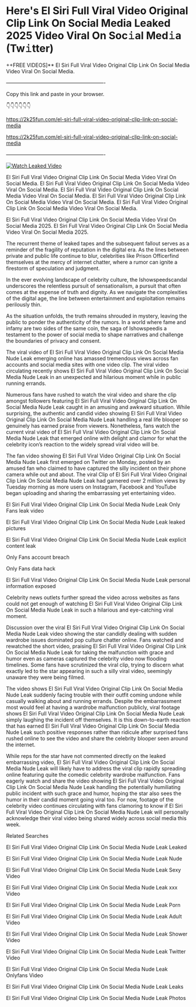 # Here's El Siri Full Viral Video Original Clip Link On Social Media Leaked 2025 Video Viral On Soc𝚒al Med𝚒a (Tw𝚒tter)

++FREE VIDEOS]** El Siri Full Viral Video Original Clip Link On Social Media Video Viral On Social Media.

———————————————————-

Copy this link and paste in your browser.

👇👇👇👇👇👇

https://2k25fun.com/el-siri-full-viral-video-original-clip-link-on-social-media

https://2k25fun.com/el-siri-full-viral-video-original-clip-link-on-social-media

———————————————————-

[![Watch Leaked Video](https://miro.medium.com/v2/resize:fit:828/format:webp/1*cilzJN44JGOrTw9NJCrNHA.gif "Watch Leaked Video")](https://2k25fun.com/el-siri-full-viral-video-original-clip-link-on-social-media)

El Siri Full Viral Video Original Clip Link On Social Media Video Viral On Social Media. El Siri Full Viral Video Original Clip Link On Social Media Video Viral On Social Media. El Siri Full Viral Video Original Clip Link On Social Media Video Viral On Social Media. El Siri Full Viral Video Original Clip Link On Social Media Video Viral On Social Media. El Siri Full Viral Video Original Clip Link On Social Media Video Viral On Social Media.

El Siri Full Viral Video Original Clip Link On Social Media Video Viral On Social Media 2025. El Siri Full Viral Video Original Clip Link On Social Media Video Viral On Social Media 2025.

The recurrent theme of leaked tapes and the subsequent fallout serves as a reminder of the fragility of reputation in the digital era. As the lines between private and public life continue to blur, celebrities like Prison Officerfind themselves at the mercy of internet chatter, where a rumor can ignite a firestorm of speculation and judgment.

In the ever evolving landscape of celebrity culture, the Ishowspeedscandal underscores the relentless pursuit of sensationalism, a pursuit that often comes at the expense of truth and dignity. As we navigate the complexities of the digital age, the line between entertainment and exploitation remains perilously thin.

As the situation unfolds, the truth remains shrouded in mystery, leaving the public to ponder the authenticity of the rumors. In a world where fame and infamy are two sides of the same coin, the saga of Ishowspeedis a testament to the power of social media to shape narratives and challenge the boundaries of privacy and consent.

The viral video of El Siri Full Viral Video Original Clip Link On Social Media Nude Leak emerging online has amassed tremendous views across fan accounts and social media sites with one video clip. The viral video circulating recently shows El Siri Full Viral Video Original Clip Link On Social Media Nude Leak in an unexpected and hilarious moment while in public running errands.

Numerous fans have rushed to watch the viral video and share the clip amongst followers featuring El Siri Full Viral Video Original Clip Link On Social Media Nude Leak caught in an amusing and awkward situation. While surprising, the authentic and candid video showing El Siri Full Viral Video Original Clip Link On Social Media Nude Leak handling a real life blooper so genuinely has earned praise from viewers. Nonetheless, fans watch the current viral video of El Siri Full Viral Video Original Clip Link On Social Media Nude Leak that emerged online with delight and clamor for what the celebrity icon’s reaction to the widely spread viral video will be.

The fan video showing El Siri Full Viral Video Original Clip Link On Social Media Nude Leak first emerged on Twitter on Monday, posted by an amused fan who claimed to have captured the silly incident on their phone camera while out and about. The viral Clip of El Siri Full Viral Video Original Clip Link On Social Media Nude Leak had garnered over 2 million views by Tuesday morning as more users on Instagram, Facebook and YouTube began uploading and sharing the embarrassing yet entertaining video.

El Siri Full Viral Video Original Clip Link On Social Media Nude Leak Only Fans leak video

El Siri Full Viral Video Original Clip Link On Social Media Nude Leak leaked pictures

El Siri Full Viral Video Original Clip Link On Social Media Nude Leak explicit content leak

Only Fans account breach

Only Fans data hack

El Siri Full Viral Video Original Clip Link On Social Media Nude Leak personal information exposed

Celebrity news outlets further spread the video across websites as fans could not get enough of watching El Siri Full Viral Video Original Clip Link On Social Media Nude Leak in such a hilarious and eye-catching viral moment.

Discussion over the viral El Siri Full Viral Video Original Clip Link On Social Media Nude Leak video showing the star candidly dealing with sudden wardrobe issues dominated pop culture chatter online. Fans watched and rewatched the short video, praising El Siri Full Viral Video Original Clip Link On Social Media Nude Leak for taking the malfunction with grace and humor even as cameras captured the celebrity video now flooding timelines. Some fans have scrutinized the viral clip, trying to discern what exactly led to the star appearing in such a silly viral video, seemingly unaware they were being filmed.

The video shows El Siri Full Viral Video Original Clip Link On Social Media Nude Leak suddenly facing trouble with their outfit coming undone while casually walking about and running errands. Despite the embarrassment most would feel at having a wardrobe malfunction publicly, viral footage shows El Siri Full Viral Video Original Clip Link On Social Media Nude Leak simply laughing the incident off themselves. It is this down-to-earth reaction that has earned El Siri Full Viral Video Original Clip Link On Social Media Nude Leak such positive responses rather than ridicule after surprised fans rushed online to see the video and share the celebrity blooper seen around the internet.

While reps for the star have not commented directly on the leaked embarrassing video, El Siri Full Viral Video Original Clip Link On Social Media Nude Leak will likely have to address the viral clip rapidly spreading online featuring quite the comedic celebrity wardrobe malfunction. Fans eagerly watch and share the video showing El Siri Full Viral Video Original Clip Link On Social Media Nude Leak handling the potentially humiliating public incident with such grace and humor, hoping the star also sees the humor in their candid moment going viral too. For now, footage of the celebrity video continues circulating with fans clamoring to know if El Siri Full Viral Video Original Clip Link On Social Media Nude Leak will personally acknowledge their viral video being shared widely across social media this week.

Related Searches

El Siri Full Viral Video Original Clip Link On Social Media Nude Leak Leaked

El Siri Full Viral Video Original Clip Link On Social Media Nude Leak Nude

El Siri Full Viral Video Original Clip Link On Social Media Nude Leak Sexy Video

El Siri Full Viral Video Original Clip Link On Social Media Nude Leak xxx Video

El Siri Full Viral Video Original Clip Link On Social Media Nude Leak Porn

El Siri Full Viral Video Original Clip Link On Social Media Nude Leak Adult Video

El Siri Full Viral Video Original Clip Link On Social Media Nude Leak Shower Video

El Siri Full Viral Video Original Clip Link On Social Media Nude Leak Twitter Video

El Siri Full Viral Video Original Clip Link On Social Media Nude Leak Onlyfans Video

El Siri Full Viral Video Original Clip Link On Social Media Nude Leak Leaks

El Siri Full Viral Video Original Clip Link On Social Media Nude Leak Photos